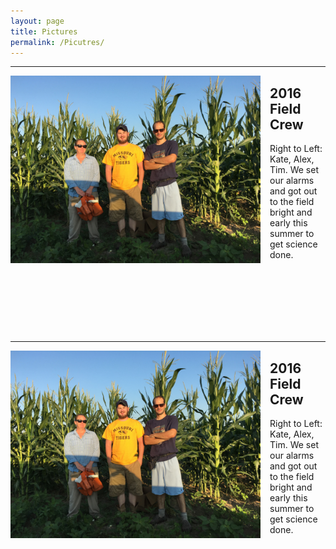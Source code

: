 ```yaml
---
layout: page
title: Pictures
permalink: /Picutres/
---
```



-------------------------------
<div style="float: left; padding-right: 15px">
    <a href="http://beissingerlab.github.io/img/FieldCrew.jpg"><img src="/img/FieldCrew.jpg" title="2016 Summer Crew" width="400" border="0"></a>
</div>

## 2016 Field Crew
Right to Left: Kate, Alex, Tim. We set our alarms and got out to the field bright and early this summer to get science done.

<br> <br> <br> <br> <br> <br>

-------------------------------
<div style="float: left; padding-right: 15px">
    <a href="http://beissingerlab.github.io/img/FieldCrew.jpg"><img src="/img/FieldCrew.jpg" title="2016 Summer Crew" width="400" border="0"></a>
</div>

## 2016 Field Crew
Right to Left: Kate, Alex, Tim. We set our alarms and got out to the field bright and early this summer to get science done.

<br> <br> <br> <br> <br>

